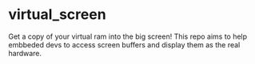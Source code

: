 # virtual_screen
Get a copy of your virtual ram into the big screen! This repo aims to help embbeded devs to access screen buffers and display them as the real hardware.
